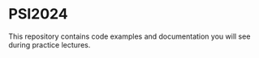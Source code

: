 # PSI2024
This repository contains code examples and documentation you will see during practice lectures. 
